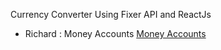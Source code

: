 Currency Converter Using Fixer API and ReactJs

* Richard : Money Accounts [Money Accounts](https://moneyaccounts.com/)
